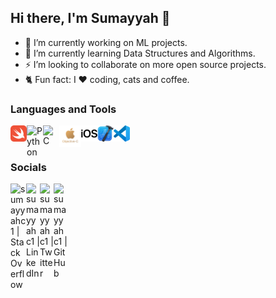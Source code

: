 ## Hi there, I'm Sumayyah 👋

- 🔭 I’m currently working on ML projects.
- 🌱 I’m currently learning Data Structures and Algorithms.
- ⚡ I’m looking to collaborate on more open source projects.
- 🐈 Fun fact: I ❤️ coding, cats and coffee.

### Languages and Tools

<img align="left" alt="Swift" width="26px" src="https://raw.githubusercontent.com/github/explore/80688e429a7d4ef2fca1e82350fe8e3517d3494d/topics/swift/swift.png" />
<img align="left" alt="Python" width="26px" src="https://upload.wikimedia.org/wikipedia/commons/thumb/c/c3/Python-logo-notext.svg/1869px-Python-logo-notext.svg.png" />
<img align="left" alt="C" width="26px" src="https://upload.wikimedia.org/wikipedia/commons/thumb/1/18/C_Programming_Language.svg/695px-C_Programming_Language.svg.png" />
<img align="left" alt="Objective-C" width="35px" src="https://raw.githubusercontent.com/github/explore/80688e429a7d4ef2fca1e82350fe8e3517d3494d/topics/objective-c/objective-c.png" />
<img align="left" alt="iOS" width="26px" src="https://raw.githubusercontent.com/github/explore/80688e429a7d4ef2fca1e82350fe8e3517d3494d/topics/ios/ios.png" />
<img align="left" alt="XCode" width="26px" src="https://raw.githubusercontent.com/github/explore/80688e429a7d4ef2fca1e82350fe8e3517d3494d/topics/xcode/xcode.png" />
<img align="left" alt="Visual Studio Code" width="26px" src="https://raw.githubusercontent.com/github/explore/80688e429a7d4ef2fca1e82350fe8e3517d3494d/topics/visual-studio-code/visual-studio-code.png" />

<br />
<br />

### Socials

[<img align="left" alt="sumayyahc1 | StackOverflow" width="25px" src="https://encrypted-tbn0.gstatic.com/images?q=tbn:ANd9GcTNsnwM0BLABi74kv9qzCj_twORidYFuOavTT2PWc7EDw&s" />][stackoverflow]
[<img align="left" alt="sumayyahc1 | LinkedIn" width="22px" src="https://cdn.jsdelivr.net/npm/simple-icons@v3/icons/linkedin.svg" />][linkedin]
[<img align="left" alt="sumayyahc1 | Twitter" width="22px" src="https://cdn.jsdelivr.net/npm/simple-icons@v3/icons/twitter.svg" />][twitter]
[<img align="left" alt="sumayyahc1 | GitHub" width="22px" src="https://cdn.jsdelivr.net/npm/simple-icons@v3/icons/github.svg" />][github]


<br />

[linkedin]: https://www.linkedin.com/in/sumayyahc
[twitter]: https://twitter.com/sumayyah_c1
[github]: https://github.com/sumayyahc1
[stackoverflow]: https://stackoverflow.com/users/2468186/moon-cat
